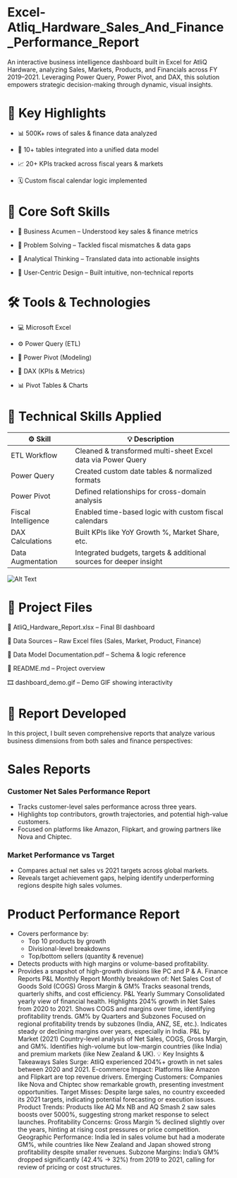 # Excel-Atliq_Hardware_Sales_And_Finance_Performance_Report

An interactive business intelligence dashboard built in Excel for AtliQ Hardware, analyzing Sales, Markets, Products, and Financials across FY 2019–2021. Leveraging Power Query, Power Pivot, and DAX, this solution empowers strategic decision-making through dynamic, visual insights.

# 🌟 Key Highlights

- 📊 500K+ rows of sales & finance data analyzed

- 🔗 10+ tables integrated into a unified data model

- 📈 20+ KPIs tracked across fiscal years & markets

- 🗓️ Custom fiscal calendar logic implemented

# 🧠 Core Soft Skills

- 🧾 Business Acumen – Understood key sales & finance metrics

- 🧩 Problem Solving – Tackled fiscal mismatches & data gaps

- 🧠 Analytical Thinking – Translated data into actionable insights

- 🎯 User-Centric Design – Built intuitive, non-technical reports

# 🛠️ Tools & Technologies

- 💻 Microsoft Excel

- ⚙️ Power Query (ETL)

- 🧮 Power Pivot (Modeling)

- 🧠 DAX (KPIs & Metrics)

- 📊 Pivot Tables & Charts


# 🔧 Technical Skills Applied
| ⚙️ Skill        | 💡 Description      
|---------------------|---------------------------------------------------------------------|
| ETL Workflow        | Cleaned & transformed multi-sheet Excel data via Power Query        |
| Power Query         | Created custom date tables & normalized formats                     |
| Power Pivot         | Defined relationships for cross-domain analysis                     |
| Fiscal Intelligence | Enabled time-based logic with custom fiscal calendars               |
| DAX Calculations    | Built KPIs like YoY Growth %, Market Share, etc.                    |
| Data Augmentation   | Integrated budgets, targets & additional sources for deeper insight |


![Alt Text](URL_or_relative_path_to_image)

# 📁 Project Files

📘 AtliQ_Hardware_Report.xlsx – Final BI dashboard

📂 Data Sources – Raw Excel files (Sales, Market, Product, Finance)

📝 Data Model Documentation.pdf – Schema & logic reference

📄 README.md – Project overview

🎞️ dashboard_demo.gif – Demo GIF showing interactivity


# 🚧 Report Developed
In this project, I built seven comprehensive reports that analyze various business dimensions from both sales and finance perspectives:

# Sales Reports
### Customer Net Sales Performance Report
- Tracks customer-level sales performance across three years.
- Highlights top contributors, growth trajectories, and potential high-value customers.
- Focused on platforms like Amazon, Flipkart, and growing partners like Nova and Chiptec.
### Market Performance vs Target
- Compares actual net sales vs 2021 targets across global markets.
- Reveals target achievement gaps, helping identify underperforming regions despite high sales volumes.
# Product Performance Report
- Covers performance by:
  - Top 10 products by growth
  - Divisional-level breakdowns
  - Top/bottom sellers (quantity & revenue)
- Detects products with high margins or volume-based profitability.
- Provides a snapshot of high-growth divisions like PC and P & A.
Finance Reports
P&L Monthly Report
Monthly breakdown of:
Net Sales
Cost of Goods Sold (COGS)
Gross Margin & GM%
Tracks seasonal trends, quarterly shifts, and cost efficiency.
P&L Yearly Summary
Consolidated yearly view of financial health.
Highlights 204% growth in Net Sales from 2020 to 2021.
Shows COGS and margins over time, identifying profitability trends.
GM% by Quarters and Subzones
Focused on regional profitability trends by subzones (India, ANZ, SE, etc.).
Indicates steady or declining margins over years, especially in India.
P&L by Market (2021)
Country-level analysis of Net Sales, COGS, Gross Margin, and GM%.
Identifies high-volume but low-margin countries (like India) and premium markets (like New Zealand & UK).
💡 Key Insights & Takeaways
Sales Surge: AtliQ experienced 204%+ growth in net sales between 2020 and 2021.
E-commerce Impact: Platforms like Amazon and Flipkart are top revenue drivers.
Emerging Customers: Companies like Nova and Chiptec show remarkable growth, presenting investment opportunities.
Target Misses: Despite large sales, no country exceeded its 2021 targets, indicating potential forecasting or execution issues.
Product Trends: Products like AQ Mx NB and AQ Smash 2 saw sales boosts over 5000%, suggesting strong market response to select launches.
Profitability Concerns: Gross Margin % declined slightly over the years, hinting at rising cost pressures or price competition.
Geographic Performance: India led in sales volume but had a moderate GM%, while countries like New Zealand and Japan showed strong profitability despite smaller revenues.
Subzone Margins: India’s GM% dropped significantly (42.4% → 32%) from 2019 to 2021, calling for review of pricing or cost structures.

